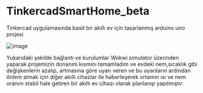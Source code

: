 # TinkercadSmartHome_beta
Tinkercad uygulamasında basit bir akıllı ev için tasarlanmış arduino uno projesi

![image](https://github.com/Fatihgcgn/TinkercadSmartHome_beta/assets/93212360/0746ec37-ad86-4f0f-b0ad-78c8c275e915)

Yukarıdaki şekilde bağlantı ve kurulumlar Wokwi simulator üzerinden yaparak projemizin donanım kısmını tamamladım ve evdeki nem,sıcaklık gibi değişkenlerin azalıp, artmasına göre uyarı veren ve bu uyarıların ardından önlem almak için diğer akıllı cihazlar ile haberleşerek ortamın ısı ve nem oranını stabil hale getiren bir akıllı ev cihazı olarak planlanıp yapılmıştır.
